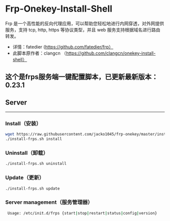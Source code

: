 Frp-Onekey-Install-Shell
===========
Frp 是一个高性能的反向代理应用，可以帮助您轻松地进行内网穿透，对外网提供服务，支持 tcp, http, https 等协议类型，并且 web 服务支持根据域名进行路由转发。


* 详情：fatedier (https://github.com/fatedier/frp）
* 此脚本原作者：clangcn （https://github.com/clangcn/onekey-install-shell）

## 这个是frps服务端一键配置脚本，已更新最新版本：0.23.1
## Server
------

### Install（安装）

```Bash
wget https://raw.githubusercontent.com/jacko1045/frp-onekey/master/install-frps.sh -O ./install-frps.sh;chmod +x install-frps.sh
./install-frps.sh install
```

### Uninstall（卸载）
```Bash
./install-frps.sh uninstall
```
### Update（更新）
```Bash
./install-frps.sh update
```
### Server management（服务管理器）
```Bash
 Usage: /etc/init.d/frps {start|stop|restart|status|config|version}
```
